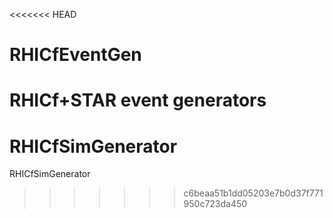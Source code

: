 <<<<<<< HEAD
# RHICfEventGen
RHICf+STAR event generators
=======
# RHICfSimGenerator
RHICfSimGenerator
>>>>>>> c6beaa51b1dd05203e7b0d37f771950c723da450
